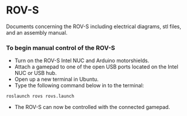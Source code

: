 # ROV-S
Documents concerning the ROV-S including electrical diagrams, stl files, and an assembly manual.


### To begin manual control of the ROV-S
* Turn on the ROV-S Intel NUC and Arduino motorshields.
* Attach a gamepad to one of the open USB ports located on the Intel NUC or USB hub.
* Open up a new terminal in Ubuntu.
* Type the following command below in to the terminal:
>
`roslaunch rovs rovs.launch`

* The ROV-S can now be controlled with the connected gamepad.
